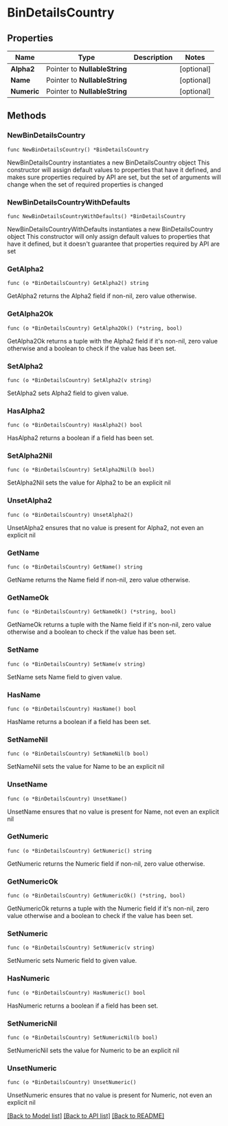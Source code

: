 # BinDetailsCountry

## Properties

Name | Type | Description | Notes
------------ | ------------- | ------------- | -------------
**Alpha2** | Pointer to **NullableString** |  | [optional] 
**Name** | Pointer to **NullableString** |  | [optional] 
**Numeric** | Pointer to **NullableString** |  | [optional] 

## Methods

### NewBinDetailsCountry

`func NewBinDetailsCountry() *BinDetailsCountry`

NewBinDetailsCountry instantiates a new BinDetailsCountry object
This constructor will assign default values to properties that have it defined,
and makes sure properties required by API are set, but the set of arguments
will change when the set of required properties is changed

### NewBinDetailsCountryWithDefaults

`func NewBinDetailsCountryWithDefaults() *BinDetailsCountry`

NewBinDetailsCountryWithDefaults instantiates a new BinDetailsCountry object
This constructor will only assign default values to properties that have it defined,
but it doesn't guarantee that properties required by API are set

### GetAlpha2

`func (o *BinDetailsCountry) GetAlpha2() string`

GetAlpha2 returns the Alpha2 field if non-nil, zero value otherwise.

### GetAlpha2Ok

`func (o *BinDetailsCountry) GetAlpha2Ok() (*string, bool)`

GetAlpha2Ok returns a tuple with the Alpha2 field if it's non-nil, zero value otherwise
and a boolean to check if the value has been set.

### SetAlpha2

`func (o *BinDetailsCountry) SetAlpha2(v string)`

SetAlpha2 sets Alpha2 field to given value.

### HasAlpha2

`func (o *BinDetailsCountry) HasAlpha2() bool`

HasAlpha2 returns a boolean if a field has been set.

### SetAlpha2Nil

`func (o *BinDetailsCountry) SetAlpha2Nil(b bool)`

 SetAlpha2Nil sets the value for Alpha2 to be an explicit nil

### UnsetAlpha2
`func (o *BinDetailsCountry) UnsetAlpha2()`

UnsetAlpha2 ensures that no value is present for Alpha2, not even an explicit nil
### GetName

`func (o *BinDetailsCountry) GetName() string`

GetName returns the Name field if non-nil, zero value otherwise.

### GetNameOk

`func (o *BinDetailsCountry) GetNameOk() (*string, bool)`

GetNameOk returns a tuple with the Name field if it's non-nil, zero value otherwise
and a boolean to check if the value has been set.

### SetName

`func (o *BinDetailsCountry) SetName(v string)`

SetName sets Name field to given value.

### HasName

`func (o *BinDetailsCountry) HasName() bool`

HasName returns a boolean if a field has been set.

### SetNameNil

`func (o *BinDetailsCountry) SetNameNil(b bool)`

 SetNameNil sets the value for Name to be an explicit nil

### UnsetName
`func (o *BinDetailsCountry) UnsetName()`

UnsetName ensures that no value is present for Name, not even an explicit nil
### GetNumeric

`func (o *BinDetailsCountry) GetNumeric() string`

GetNumeric returns the Numeric field if non-nil, zero value otherwise.

### GetNumericOk

`func (o *BinDetailsCountry) GetNumericOk() (*string, bool)`

GetNumericOk returns a tuple with the Numeric field if it's non-nil, zero value otherwise
and a boolean to check if the value has been set.

### SetNumeric

`func (o *BinDetailsCountry) SetNumeric(v string)`

SetNumeric sets Numeric field to given value.

### HasNumeric

`func (o *BinDetailsCountry) HasNumeric() bool`

HasNumeric returns a boolean if a field has been set.

### SetNumericNil

`func (o *BinDetailsCountry) SetNumericNil(b bool)`

 SetNumericNil sets the value for Numeric to be an explicit nil

### UnsetNumeric
`func (o *BinDetailsCountry) UnsetNumeric()`

UnsetNumeric ensures that no value is present for Numeric, not even an explicit nil

[[Back to Model list]](../README.md#documentation-for-models) [[Back to API list]](../README.md#documentation-for-api-endpoints) [[Back to README]](../README.md)


